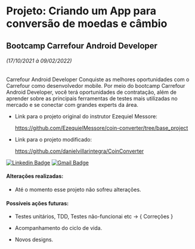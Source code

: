 # Projeto: Criando um App para conversão de moedas e câmbio

## Bootcamp Carrefour Android Developer 

###### (17/10/2021 à 09/02/2022)

Carrefour Android Developer
Conquiste as melhores oportunidades com o Carrefour como desenvolvedor mobile. Por meio do bootcamp Carrefour Android Developer, você terá oportunidades de contratação, além de aprender sobre as principais ferramentas de testes mais utilizadas no mercado e se conectar com grandes experts da área.

- Link para o projeto original do instrutor Ezequiel Messore:

    https://github.com/EzequielMessore/coin-converter/tree/base_project

- Link para o projeto modificado:

    https://github.com/danielvillarintegra/CoinConverter


[![Linkedin Badge](https://img.shields.io/badge/-Daniel_Villar-blue?style=flat-square&logo=Linkedin&logoColor=white&link=linkedin.com/in/daniel-villar-326477212)](linkedin.com/in/daniel-villar-326477212)   [![Gmail Badge](https://img.shields.io/badge/-danielvillarintegra@gmail.com-c14438?style=flat-square&logo=Gmail&logoColor=white&link=mailto:danielvillarintegra@gmail.com)](mailto:danielvillarintegra@gmail.com)


#### Alterações realizadas:

- Até o momento esse projeto não sofreu alterações.

#### Possíveis ações futuras:

- Testes unitários, TDD, Testes não-funcionai etc -> { Correções }

- Acompanhamento do ciclo de vida. 

- Novos designs. 

